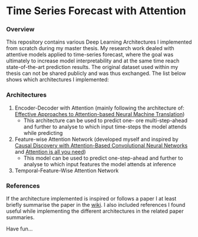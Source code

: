 # Time Series Forecast with Attention
### Overview
This repository contains various Deep Learning Architectures I implemented from scratch during my master thesis. My research work dealed with attentive models applied to time-series forecast, where the goal was ultimately to increase model interpretability and at the same time reach state-of-the-art prediction results. The original dataset used within my thesis can not be shared publicly and was thus exchanged. The list below shows which architectures I implemented:

### Architectures
1) Encoder-Decoder with Attention (mainly following the architecture of: [Effective Approaches to Attention-based Neural Machine Translation](https://arxiv.org/abs/1508.04025))
    - This architecture can be used to predict one- ore multi-step-ahead and further to analyse to which input time-steps the model attends while predicting
2) Feature-wise Attention Network (developed myself and inspired by [Causal Discovery with Attention-Based Convolutional Neural Networks](https://mdpi.com/2504-4990/1/1/19 )       and [Attention is all you need](https://arxiv.org/abs/1706.03762))
    - This model can be used to predict one-step-ahead and further to analyse to which input features the model attends at inference
3) Temporal-Feature-Wise Attention Network

### References
If the architecture implemented is inspired or follows a paper I at least briefly summarise the paper in the [wiki](https://github.com/gianmarcobesso/Time-Series_Forecast/wiki). I also included references I found useful while implementing the different architectures in the related paper summaries.

Have fun...
